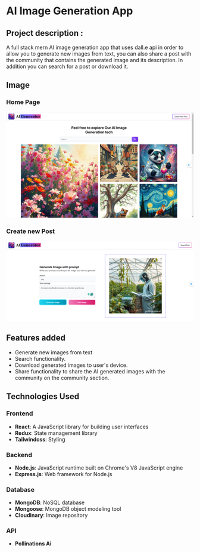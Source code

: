 # AI Image Generation App

## Project description :
A full stack mern AI image generation app that uses dall.e api in order to allow you to generate new images from text, you can also share a post with the community that contains the generated image and its description. In addition you can search for a post or download it.

## Image
### Home Page
![Img home page](img/Home.png)
### Create new Post
![Img create Post](img/CreatePost.png)

## Features added
- Generate new images from text
- Search functionality.
- Download generated images to user's device.
- Share functionality to share the AI generated images with the community on the community section.

## Technologies Used
### Frontend
- **React**: A JavaScript library for building user interfaces
- **Redux**: State management library
- **Tailwindcss**: Styling
### Backend
- **Node.js**: JavaScript runtime built on Chrome's V8 JavaScript engine
- **Express.js**: Web framework for Node.js
### Database
- **MongoDB**: NoSQL database
- **Mongoose**: MongoDB object modeling tool
- **Cloudinary**: Image repository
### API
- **Pollinations Ai**
